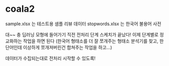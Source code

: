 # coala2
sample.xlsx 는 테스트용 샘플 리뷰 데이터
stopwords.xlsx 는 한국어 불용어 사전

대~~ 충 딥러닝 모형에 들어가기 직전 전처리 단계 스케치가 끝났다!
이제 단계별로 정교화하는 작업을 하면 된다 (한국어 형태소를 더 잘 쪼개주는 형태소 분석기를 찾고, 한 단어인데 이상하게 쪼개져버린건 합쳐주는 작업을 하고...)

데이터가 수집되는대로 전처리 시작할 수 있도록!
